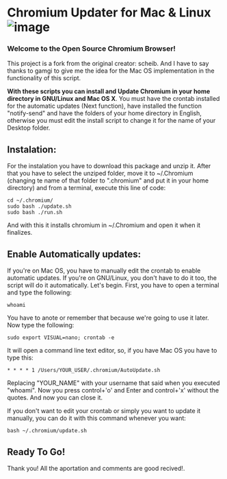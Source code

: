 # Chromium Updater for Mac & Linux            ![image](https://user-images.githubusercontent.com/84420737/118993821-360ec700-b95c-11eb-8d6d-b07f7d79ff53.png)

### Welcome to the Open Source Chromium Browser!

This project is a fork from the original creator: scheib. And I have to say thanks to gamgi to give me the idea for the Mac OS implementation in the functionality of this script.

**With these scripts you can install and Update Chromium in your home directory in GNU/Linux and Mac OS X**. You must have the crontab installed for the automatic updates (Next function), have installed the function "notify-send" and have the folders of your home directory in English, otherwise you must edit the install script to change it for the name of your Desktop folder.

## Instalation:

  For the instalation you have to download this package and unzip it. After that you have to select the unziped folder, move it to ~/.Chromium (changing te name of that folder to ".chromium" and put it in your home directory) and from a terminal, execute this line of code:
```
cd ~/.chromium/
sudo bash ./update.sh
sudo bash ./run.sh
```
  And with this it installs chromium in ~/.Chromium and open it when it finalizes.
  
## Enable Automatically updates:
  If you're on Mac OS, you have to manually edit the crontab to enable automatic updates. If you're on GNU/Linux, you don't have to do it too, the script will do it automatically. Let's begin. First, you have to open a terminal and type the following:
  ```
  whoami
  ```
  You have to anote or remember that because we're going to use it later. Now type the following:
  ```
  sudo export VISUAL=nano; crontab -e
 ```
 It will open a command line text editor, so, if you have Mac OS you have to type this:
 ```
 * * * * 1 /Users/YOUR_USER/.chromium/AutoUpdate.sh
```
  Replacing "YOUR_NAME" with your username that said when you executed "whoami". Now you press control+'o' and Enter and control+'x' without the quotes. And now you can close it.
  
  If you don't want to edit your crontab or simply you want to update it manually, you can do it with this command whenever you want:
  ```
  bash ~/.chromium/update.sh
  ```
  
## Ready To Go!

Thank you! All the aportation and comments are good recived!.
